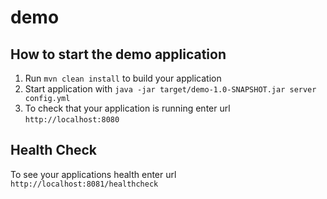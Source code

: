 # demo

How to start the demo application
---

1. Run `mvn clean install` to build your application
1. Start application with `java -jar target/demo-1.0-SNAPSHOT.jar server config.yml`
1. To check that your application is running enter url `http://localhost:8080`

Health Check
---

To see your applications health enter url `http://localhost:8081/healthcheck`
